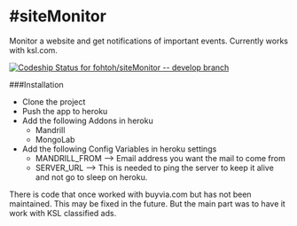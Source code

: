 #siteMonitor
===========

Monitor a website and get notifications of important events.  Currently works with ksl.com.

[ ![Codeship Status for fohtoh/siteMonitor  -- develop branch](https://codeship.com/projects/987dc7d0-abf2-0132-4f48-46f15878b48e/status?branch=develop)](https://codeship.com/projects/68444)

###Installation

* Clone the project
* Push the app to heroku
* Add the following Addons in heroku
    * Mandrill
    * MongoLab
* Add the following Config Variables in heroku settings
    * MANDRILL_FROM  --> Email address you want the mail to come from
    * SERVER_URL  --> This is needed to ping the server to keep it alive and not go to sleep on heroku.


There is code that once worked with buyvia.com but has not been maintained.  This may be fixed in the future.
But the main part was to have it work with KSL classified ads.